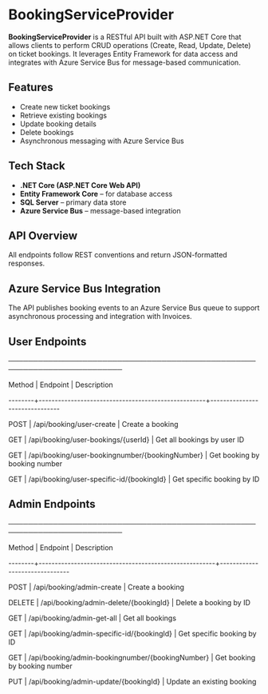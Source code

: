 # BookingServiceProvider

**BookingServiceProvider** is a RESTful API built with ASP.NET Core that allows clients to perform CRUD operations (Create, Read, Update, Delete) on ticket bookings. It leverages Entity Framework for data access and integrates with Azure Service Bus for message-based communication.

## Features

- Create new ticket bookings
- Retrieve existing bookings
- Update booking details
- Delete bookings
- Asynchronous messaging with Azure Service Bus

## Tech Stack

- **.NET Core (ASP.NET Core Web API)**
- **Entity Framework Core** – for database access
- **SQL Server** – primary data store
- **Azure Service Bus** – message-based integration

## API Overview

All endpoints follow REST conventions and return JSON-formatted responses.

## Azure Service Bus Integration
The API publishes booking events to an Azure Service Bus queue to support asynchronous processing and integration with Invoices.

## User Endpoints
─────────────────────────────────────────────────────────────────────────

 Method | Endpoint                                           | Description
 
--------+----------------------------------------------------+-------------------------------

 POST   | /api/booking/user-create                           | Create a booking
 
 GET    | /api/booking/user-bookings/{userId}                | Get all bookings by user ID
 
 GET    | /api/booking/user-bookingnumber/{bookingNumber}    | Get booking by booking number
 
 GET    | /api/booking/user-specific-id/{bookingId}          | Get specific booking by ID

## Admin Endpoints
─────────────────────────────────────────────────────────────────────────

 Method | Endpoint                                              | Description
 
--------+-------------------------------------------------------+-------------------------------

 POST   | /api/booking/admin-create                             | Create a booking
 
 DELETE | /api/booking/admin-delete/{bookingId}                 | Delete a booking by ID
 
 GET    | /api/booking/admin-get-all                            | Get all bookings
 
 GET    | /api/booking/admin-specific-id/{bookingId}            | Get specific booking by ID
 
 GET    | /api/booking/admin-bookingnumber/{bookingNumber}      | Get booking by booking number
 
 PUT    | /api/booking/admin-update/{bookingId}                 | Update an existing booking

